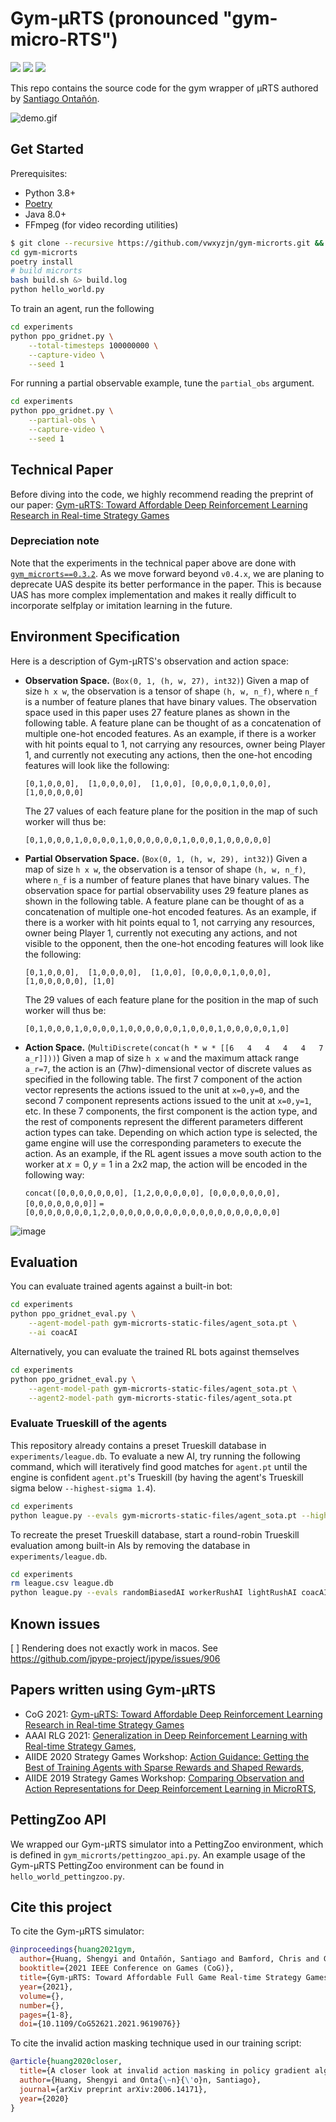 # Gym-μRTS (pronounced "gym-micro-RTS")

[<img src="https://img.shields.io/badge/discord-gym%20microrts-green?label=Discord&logo=discord&logoColor=ffffff&labelColor=7289DA&color=2c2f33">](https://discord.gg/DdJsrdry6F)
[<img src="https://github.com/vwxyzjn/gym-microrts/workflows/build/badge.svg">](
https://github.com/vwxyzjn/gym-microrts/actions)
[<img src="https://badge.fury.io/py/gym-microrts.svg">](
https://pypi.org/project/gym-microrts/)

This repo contains the source code for the gym wrapper of μRTS authored by [Santiago Ontañón](https://github.com/santiontanon/microrts). 

![demo.gif](static/fullgame.gif)

## Get Started

Prerequisites:
* Python 3.8+
* [Poetry](https://python-poetry.org)
* Java 8.0+
* FFmpeg (for video recording utilities)

```bash
$ git clone --recursive https://github.com/vwxyzjn/gym-microrts.git && \
cd gym-microrts 
poetry install
# build microrts
bash build.sh &> build.log
python hello_world.py
```

To train an agent, run the following

```bash
cd experiments
python ppo_gridnet.py \
    --total-timesteps 100000000 \
    --capture-video \
    --seed 1
```

For running a partial observable example, tune the `partial_obs` argument.
```bash
cd experiments
python ppo_gridnet.py \
    --partial-obs \
    --capture-video \
    --seed 1
```

## Technical Paper

Before diving into the code, we highly recommend reading the preprint of our paper: [Gym-μRTS: Toward Affordable Deep Reinforcement Learning Research in Real-time Strategy Games](https://arxiv.org/abs/2105.13807)

### Depreciation note

Note that the experiments in the technical paper above are done with [`gym_microrts==0.3.2`](https://github.com/vwxyzjn/gym-microrts/tree/v0.3.2). As we move forward beyond `v0.4.x`, we are planing to deprecate UAS despite its better performance in the paper. This is because UAS has more complex implementation and makes it really difficult to incorporate selfplay or imitation learning in the future.



## Environment Specification

Here is a description of Gym-μRTS's observation and action space:

* **Observation Space.** (`Box(0, 1, (h, w, 27), int32)`) Given a map of size `h x w`, the observation is a tensor of shape `(h, w, n_f)`, where `n_f` is a number of feature planes that have binary values. The observation space used in this paper uses 27 feature planes as shown in the following table. A feature plane can be thought of as a concatenation of multiple one-hot encoded features. As an example, if there is a worker with hit points equal to 1, not carrying any resources, owner being Player 1, and currently not executing any actions, then the one-hot encoding features will look like the following:

   `[0,1,0,0,0],  [1,0,0,0,0],  [1,0,0], [0,0,0,0,1,0,0,0],  [1,0,0,0,0,0]`
   

    The 27 values of each feature plane for the position in the map of such worker will thus be:
    
    `[0,1,0,0,0,1,0,0,0,0,1,0,0,0,0,0,0,1,0,0,0,1,0,0,0,0,0]`

* **Partial Observation Space.** (`Box(0, 1, (h, w, 29), int32)`) Given a map of size `h x w`, the observation is a tensor of shape `(h, w, n_f)`, where `n_f` is a number of feature planes that have binary values. The observation space for partial observability uses 29 feature planes as shown in the following table. A feature plane can be thought of as a concatenation of multiple one-hot encoded features. As an example, if there is a worker with hit points equal to 1, not carrying any resources, owner being Player 1,  currently not executing any actions, and not visible to the opponent, then the one-hot encoding features will look like the following:

   `[0,1,0,0,0],  [1,0,0,0,0],  [1,0,0], [0,0,0,0,1,0,0,0],  [1,0,0,0,0,0], [1,0]`
   

    The 29 values of each feature plane for the position in the map of such worker will thus be:
    
    `[0,1,0,0,0,1,0,0,0,0,1,0,0,0,0,0,0,1,0,0,0,1,0,0,0,0,0,1,0]`

* **Action Space.** (`MultiDiscrete(concat(h * w * [[6   4   4   4   4   7 a_r]]))`) Given a map of size `h x w` and the maximum attack range `a_r=7`, the action is an (7hw)-dimensional vector of discrete values as specified in the following table. The first 7 component of the action vector represents the actions issued to the unit at `x=0,y=0`, and the second 7 component represents actions issued to the unit at `x=0,y=1`, etc. In these 7 components, the first component is the action type, and the rest of components represent the different parameters different action types can take. Depending on which action type is selected, the game engine will use the corresponding parameters to execute the action. As an example, if the RL agent issues a move south action to the worker at $x=0, y=1$ in a 2x2 map, the action will be encoded in the following way:
    
    `concat([0,0,0,0,0,0,0], [1,2,0,0,0,0,0], [0,0,0,0,0,0,0], [0,0,0,0,0,0,0]]`
    `=[0,0,0,0,0,0,0,1,2,0,0,0,0,0,0,0,0,0,0,0,0,0,0,0,0,0,0,0]`

![image](https://user-images.githubusercontent.com/5555347/120344517-a5bf7300-c2c7-11eb-81b6-172813ba8a0b.png)

## Evaluation

You can evaluate trained agents against a built-in bot:

```bash
cd experiments
python ppo_gridnet_eval.py \
    --agent-model-path gym-microrts-static-files/agent_sota.pt \
    --ai coacAI
```

Alternatively, you can evaluate the trained RL bots against themselves

```bash
cd experiments
python ppo_gridnet_eval.py \
    --agent-model-path gym-microrts-static-files/agent_sota.pt \
    --agent2-model-path gym-microrts-static-files/agent_sota.pt
```

### Evaluate Trueskill of the agents

This repository already contains a preset Trueskill database in `experiments/league.db`. To evaluate a new AI, try running the following command, which will iteratively find good matches for `agent.pt` until the engine is confident `agent.pt`'s Trueskill (by having the agent's Trueskill sigma below `--highest-sigma 1.4`).

```bash
cd experiments
python league.py --evals gym-microrts-static-files/agent_sota.pt --highest-sigma 1.4 --update-db False
```

To recreate the preset Trueskill database, start a round-robin Trueskill evaluation among built-in AIs by removing the database in `experiments/league.db`.
```bash
cd experiments
rm league.csv league.db
python league.py --evals randomBiasedAI workerRushAI lightRushAI coacAI
```

## Known issues

[ ] Rendering does not exactly work in macos. See https://github.com/jpype-project/jpype/issues/906

## Papers written using Gym-μRTS

* CoG 2021: [Gym-μRTS: Toward Affordable Deep Reinforcement Learning Research in Real-time Strategy Games](https://arxiv.org/abs/2105.13807)
* AAAI RLG 2021: [Generalization in Deep Reinforcement Learning with Real-time Strategy Games](http://aaai-rlg.mlanctot.info/papers/AAAI21-RLG_paper_33.pdf),
* AIIDE 2020 Strategy Games Workshop: [Action Guidance: Getting the Best of Training Agents with Sparse Rewards and Shaped Rewards](https://arxiv.org/abs/2010.03956),
* AIIDE 2019 Strategy Games Workshop: [Comparing Observation and Action Representations for Deep Reinforcement Learning in MicroRTS](https://arxiv.org/abs/1910.12134),

## PettingZoo API

We wrapped our Gym-µRTS simulator into a PettingZoo environment, which is defined in `gym_microrts/pettingzoo_api.py`. An example usage of the Gym-µRTS PettingZoo environment can be found in `hello_world_pettingzoo.py`.


## Cite this project

To cite the Gym-µRTS simulator:

```bibtex
@inproceedings{huang2021gym,
  author={Huang, Shengyi and Ontañón, Santiago and Bamford, Chris and Grela, Lukasz},
  booktitle={2021 IEEE Conference on Games (CoG)}, 
  title={Gym-µRTS: Toward Affordable Full Game Real-time Strategy Games Research with Deep Reinforcement Learning}, 
  year={2021},
  volume={},
  number={},
  pages={1-8},
  doi={10.1109/CoG52621.2021.9619076}}
```

To cite the invalid action masking technique used in our training script:

```bibtex
@article{huang2020closer,
  title={A closer look at invalid action masking in policy gradient algorithms},
  author={Huang, Shengyi and Onta{\~n}{\'o}n, Santiago},
  journal={arXiv preprint arXiv:2006.14171},
  year={2020}
}
```